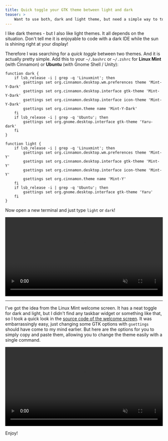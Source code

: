 ```yaml
---
title: Quick toggle your GTK theme between light and dark
teaser: >
    Want to use both, dark and light theme, but need a simple way to toggle between them? Search no more.
---
```


I like dark themes - but I also like light themes. It all depends on the situation.
Don't tell me it is enjoyable to code with a dark IDE while the sun is shining right at your display!

Therefore I was searching for a *quick toggle* between two themes. And it is actually pretty simple.
Add this to your `~/.bashrc` or `~/.zshrc` for **Linux Mint** (with Cinnamon) or **Ubuntu** (with Gnome Shell / Unity):

```shell
function dark {
    if lsb_release -i | grep -q 'Linuxmint'; then
        gsettings set org.cinnamon.desktop.wm.preferences theme 'Mint-Y-Dark'
        gsettings set org.cinnamon.desktop.interface gtk-theme 'Mint-Y-Dark'
        gsettings set org.cinnamon.desktop.interface icon-theme 'Mint-Y-Dark'
        gsettings set org.cinnamon.theme name 'Mint-Y-Dark'
    fi
    if lsb_release -i | grep -q 'Ubuntu'; then
        gsettings set org.gnome.desktop.interface gtk-theme 'Yaru-dark'
    fi
}

function light {
    if lsb_release -i | grep -q 'Linuxmint'; then
        gsettings set org.cinnamon.desktop.wm.preferences theme 'Mint-Y'
        gsettings set org.cinnamon.desktop.interface gtk-theme 'Mint-Y'
        gsettings set org.cinnamon.desktop.interface icon-theme 'Mint-Y'
        gsettings set org.cinnamon.theme name 'Mint-Y'
    fi
    if lsb_release -i | grep -q 'Ubuntu'; then
        gsettings set org.gnome.desktop.interface gtk-theme 'Yaru'
    fi
}
``` 

Now open a new terminal and just type `light` or `dark`!

<video width="100%" autoplay loop muted>
    <source src="toggle-cli.mp4" type="video/mp4">
</video>

---

I've got the idea from the Linux Mint welcome screen. It has a neat toggle for dark and light, but I didn't find any
taskbar widget or something like that, so I took a quick look in the
[source code of the welcome screen](https://github.com/linuxmint/mintwelcome/blob/a2cb7ee48cb21c65f2fc96ea6c3953d0a43f3846/usr/lib/linuxmint/mintwelcome/mintwelcome.py#L271).
It was embarrassingly easy, just changing some GTK options with `gsettings` should have come to my mind earlier.
But here are the options for you to simply copy and paste them, allowing you to change the theme easily with a single command.

<video width="100%" autoplay loop muted>
    <source src="toggle-welcome-screen.mp4" type="video/mp4">
</video>

Enjoy!